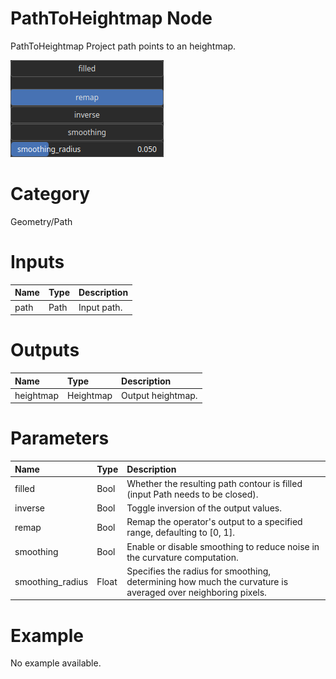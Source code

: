 
PathToHeightmap Node
====================


PathToHeightmap Project path points to an heightmap.



![img](../../images/nodes/PathToHeightmap_settings.png)


# Category


Geometry/Path
# Inputs

|Name|Type|Description|
| :--- | :--- | :--- |
|path|Path|Input path.|

# Outputs

|Name|Type|Description|
| :--- | :--- | :--- |
|heightmap|Heightmap|Output heightmap.|

# Parameters

|Name|Type|Description|
| :--- | :--- | :--- |
|filled|Bool|Whether the resulting path contour is filled (input Path needs to be closed).|
|inverse|Bool|Toggle inversion of the output values.|
|remap|Bool|Remap the operator's output to a specified range, defaulting to [0, 1].|
|smoothing|Bool|Enable or disable smoothing to reduce noise in the curvature computation.|
|smoothing_radius|Float|Specifies the radius for smoothing, determining how much the curvature is averaged over neighboring pixels.|

# Example


No example available.